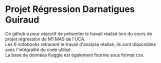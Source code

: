 # Projet Régression Darnatigues Guiraud
Ce github a pour objectif de présenter le travail réalisé lors du cours de projet régression de M1 MAS de l'UCA.  
Les 6 notebooks retracent le travail d'analyse réalisé, ils sont disponibles avec l'intégralité du code utilisé.  
La base de données Kaggle est également fournie sous format csv.
